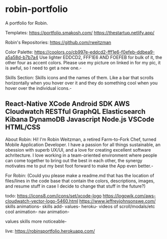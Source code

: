 # robin-portfolio
A portfolio for Robin.

Templates:
https://portfolio.smakosh.com/
https://thestartup.netlify.app/

Robin's Repositories:
https://github.com/rweitzman

Color Palette:
https://coolors.co/cb997e-eddcd2-fff1e6-f0efeb-ddbea9-a5a58d-b7b7a4
Use lighter EDDCD2, FFF1E6 AND FOEFEB for bulk of it, the other four as accent colors. Please use my picture on linked in for my pic, it is awful, so I need to get a new one.-

Skills Section:
Skills icons and the names of them. Like a bar that scrolls horizontally when you hover over it and they do something cool when you hover over the individual icons.-

React-Native
XCode
Android SDK
AWS
Cloudwatch
RESTful
GraphQL
Elasticsearch
Kibana
DynamoDB
Javascript
Node.js
VSCode
HTML/CSS
-

About Robin:
Hi! I'm Robin Weitzman, a retired Farm-to-Fork Chef, turned Mobile Application Developer. I have a passion for all things sustainable, an obession with superb UX/UI, and a love for creating excellent software achritecture. I love working in a team-oriented environment where people can come together to bring out the best in each other, the synergy motivates me to put my best foot forward to make the App even better.-

For Robin:
(Could you please make a readme.md that has the location of files/lines in the code base that contain the colors, descriptions, images, and resume stuff in case I decide to change that stuff in the future?)

todo:
https://icons8.com/icons/set/xcode-logo
https://logowik.com/aws-cloudwatch-vector-logo-5460.html
https://www.jeffreyjohnsonswe.com/
skills animations-
skills add-
values-
heroku-
videos of scroll/modals/etc
cool animation-
nav animation-

values skills more noticeable-

live:
https://robinsportfolio.herokuapp.com/